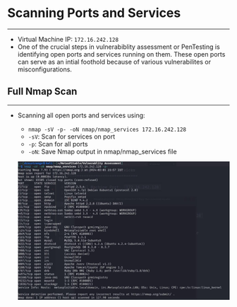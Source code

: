 # Scanning Ports and Services
------------------------------
- Virtual Machine IP: `172.16.242.128`
- One of the crucial steps in vulnerabiblity assessment or PenTesting is identifying open ports and services running on them. These open ports can serve as an intial foothold because of various vulnerabilites or misconfigurations.

## Full Nmap Scan
------------------
- Scanning all open ports and services using:
	- `nmap -sV -p- -oN nmap/nmap_services 172.16.242.128`
	- `-sV`: Scan for services on port
	- `-p`: Scan for all ports
	- `-oN`: Save Nmap output in nmap/nmap_services file
	
	![scan results](../images/nmap_scan.jpeg)

## 